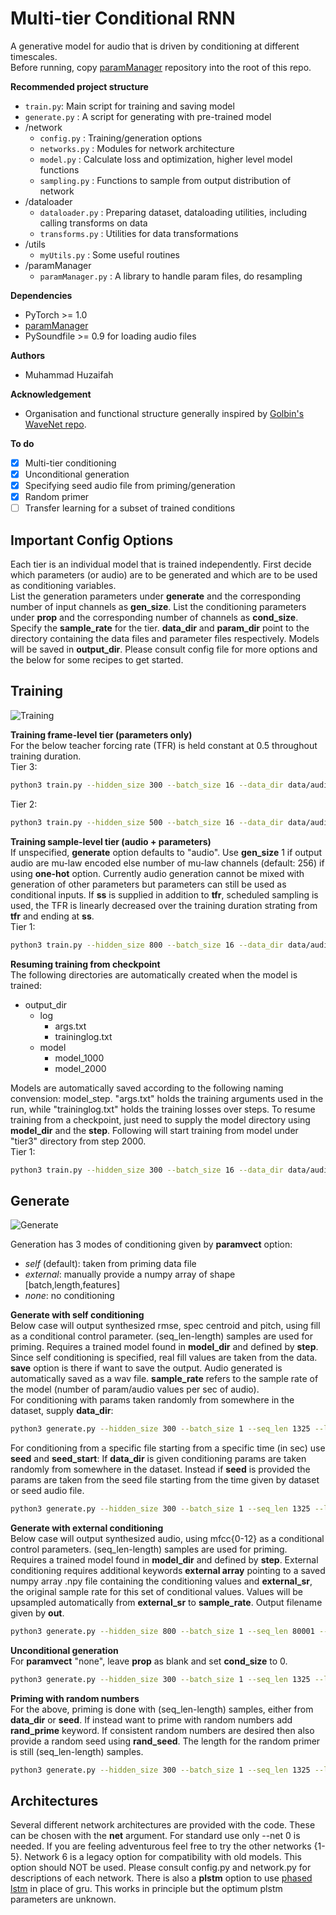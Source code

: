 # Multi-tier Conditional RNN

A generative model for audio that is driven by conditioning at different timescales.  
Before running, copy [paramManager](https://github.com/muhdhuz/paramManager) repository into the root of this repo.

**Recommended project structure**  
- `train.py`: Main script for training and saving model
- `generate.py` : A script for generating with pre-trained model
- /network
    - `config.py` : Training/generation options
    - `networks.py` : Modules for network architecture
    - `model.py` : Calculate loss and optimization, higher level model functions
    - `sampling.py` : Functions to sample from output distribution of network
- /dataloader
    - `dataloader.py` : Preparing dataset, dataloading utilities, including calling transforms on data
    - `transforms.py` : Utilities for data transformations
- /utils
    - `myUtils.py` : Some useful routines
- /paramManager
    - `paramManager.py` : A library to handle param files, do resampling     

**Dependencies**  
* PyTorch >= 1.0
* [paramManager](https://github.com/muhdhuz/paramManager)
* PySoundfile >= 0.9 for loading audio files
  
**Authors**  
* Muhammad Huzaifah

**Acknowledgement**
* Organisation and functional structure generally inspired by [Golbin's WaveNet repo](https://github.com/golbin/WaveNet).

**To do**  
 - [x] Multi-tier conditioning
 - [x] Unconditional generation
 - [x] Specifying seed audio file from priming/generation
 - [x] Random primer
 - [ ] Transfer learning for a subset of trained conditions

## Important Config Options
Each tier is an individual model that is trained independently. First decide which parameters (or audio) are to be generated and which are to be used as conditioning variables.  
List the generation parameters under **generate** and the corresponding number of input channels as **gen_size**. List the conditioning parameters under **prop** and the corresponding number of channels as **cond_size**. Specify the **sample_rate** for the tier. **data_dir** and **param_dir** point to the directory containing the data files and parameter files respectively. Models will be saved in **output_dir**. Please consult config file for more options and the below for some recipes to get started. 

## Training
![Training](https://github.com/muhdhuz/MTCRNN/blob/master/figures/mtcrnn_training.png) 

**Training frame-level tier (parameters only)**  
For the below teacher forcing rate (TFR) is held constant at 0.5 throughout training duration.  
Tier 3:    
```bash
python3 train.py --hidden_size 300 --batch_size 16 --data_dir data/audio --param_dir data/param --generate rmse centroid pitch --prop fill --gen_size 3 --cond_size 1 --output_dir tier3  --sample_rate 125 --seq_len 1000 --num_steps 4000 --checkpoint 1000 --tfr 0.5
```
Tier 2:    
```bash
python3 train.py --hidden_size 500 --batch_size 16 --data_dir data/audio --param_dir data/param --generate mfcc0 mfcc1 mfcc2 mfcc3 mfcc4 mfcc5 mfcc6 mfcc7 mfcc8 mfcc9 mfcc10 mfcc11 mfcc12 --prop rmse centroid pitch --gen_size 13 --cond_size 3 --output_dir tier2 --sample_rate 500 --seq_len 2000 --num_steps 6000 --checkpoint 2000 --tfr 0.5
```  

**Training sample-level tier (audio + parameters)**  
If unspecified, **generate** option defaults to "audio". Use **gen_size** 1 if output audio are mu-law encoded else number of mu-law channels (default: 256) if using **one-hot** option. Currently audio generation cannot be mixed with generation of other parameters but parameters can still be used as conditional inputs. If **ss** is supplied in addition to **tfr**, scheduled sampling is used, the TFR is linearly decreased over the training duration strating from **tfr** and ending at **ss**.    
Tier 1:     
```bash
python3 train.py --hidden_size 800 --batch_size 16 --data_dir data/audio --param_dir data/param --prop mfcc0 mfcc1 mfcc2 mfcc3 mfcc4 mfcc5 mfcc6 mfcc7 mfcc8 mfcc9 mfcc10 mfcc11 mfcc12 --cond_size 13 --gen_size 1 --output_dir tier1  --num_steps 50000 --checkpoint 5000 --tfr 0.8 --ss 0
```

**Resuming training from checkpoint**  
The following directories are automatically created when the model is trained:  
-  output_dir    
    - log    
        - args.txt  
        - traininglog.txt    
    - model
        - model_1000    
        - model_2000      

Models are automatically saved according to the following naming convension: model_step. "args.txt" holds the training arguments used in the run, while "traininglog.txt" holds the training losses over steps. To resume training from a checkpoint, just need to supply the model directory using **model_dir** and the **step**. Following will start training from model under "tier3" directory from step 2000.    
Tier 1:     
```bash
python3 train.py --hidden_size 300 --batch_size 16 --data_dir data/audio --param_dir data/param --generate rmse centroid pitch --prop fill --gen_size 3 --cond_size 1 --output_dir tier3  --sample_rate 125 --seq_len 1000 --num_steps 4000 --checkpoint 1000 --model_dir tier3/model --step 2000
``` 

## Generate
![Generate](https://github.com/muhdhuz/MTCRNN/blob/master/figures/mtcrnn_generation.png)

Generation has 3 modes of conditioning given by **paramvect** option:  
* *self* (default): taken from priming data file  
* *external*: manually provide a numpy array of shape [batch,length,features]  
* *none*: no conditioning    

**Generate with self conditioning**  
Below case will output synthesized rmse, spec centroid and pitch, using fill as a conditional control parameter. (seq_len-length) samples are used for priming. Requires a trained model found in **model_dir** and defined by **step**. Since self conditioning is specified, real fill values are taken from the data. **save** option is there if want to save the output. Audio generated is automatically saved as a wav file. **sample_rate** refers to the sample rate of the model (number of param/audio values per sec of audio).  
For conditioning with params taken randomly from somewhere in the dataset, supply **data_dir**:
```bash
python3 generate.py --hidden_size 300 --batch_size 1 --seq_len 1325 --length 1200 --param_dir data/param --generate rmse centroid pitch --prop fill --gen_size 3 --cond_size 1 --model_dir output/tier3/model --step 4000 --sample_rate 125 --paramvect self --save --data_dir data/audio
```
For conditioning from a specific file starting from a specific time (in sec) use **seed** and **seed_start**:
If **data_dir** is given conditioning params are taken randomly from somewhere in the dataset. Instead if **seed** is provided the params are taken from the seed file starting from the time given by dataset or seed audio file. 
```bash
python3 generate.py --hidden_size 300 --batch_size 1 --seq_len 1325 --length 1200 --param_dir data/param --generate rmse centroid pitch --prop fill --gen_size 3 --cond_size 1 --model_dir output/tier3/model --step 4000 --sample_rate 125 --paramvect self --save --seed data/audio/ZOOM0001.wav --seed_start 1.5
```  

**Generate with external conditioning**  
Below case will output synthesized audio, using mfcc{0-12} as a conditional control parameters. (seq_len-length) samples are used for priming. Requires a trained model found in **model_dir** and defined by **step**. External conditioning requires additional keywords **external array** pointing to a saved numpy array .npy file containing the conditioning values and **external_sr**, the original sample rate for this set of conditional values. Values will be upsampled automatically from **external_sr** to **sample_rate**. Output filename given by **out**.        
```bash
python3 generate.py --hidden_size 800 --batch_size 1 --seq_len 80001 --length 80000 --param_dir data/param --generate audio --prop mfcc0 mfcc1 mfcc2 mfcc3 mfcc4 mfcc5 mfcc6 mfcc7 mfcc8 mfcc9 mfcc10 mfcc11 mfcc12 --gen_size 3 --cond_size 1 --model_dir output/tier1/model --step 50000 --sample_rate 16000 --data_dir data/audio --paramvect external --external_array mfcc.npy --external_sr 500 --out generated_audio
```

**Unconditional generation**  
For **paramvect** "none", leave **prop** as blank and set **cond_size** to 0.  
```bash
python3 generate.py --hidden_size 300 --batch_size 1 --seq_len 1325 --length 1200 --param_dir data/param --generate rmse centroid pitch --gen_size 3 --cond_size 0 --model_dir output/tier3/model --step 4000 --data_dir data/audio --paramvect none --sample_rate 125 --save
```

**Priming with random numbers**  
For the above, priming is done with (seq_len-length) samples, either from **data_dir** or **seed**. If instead want to prime with random numbers add **rand_prime** keyword. If consistent random numbers are desired then also provide a random seed using **rand_seed**. The length for the random primer is still (seq_len-length) samples. 
```bash
python3 generate.py --hidden_size 300 --batch_size 1 --seq_len 1325 --length 1200 --param_dir data/param --generate rmse centroid pitch --gen_size 3 --cond_size 0 --model_dir output/tier3/model --step 4000 --data_dir data/audio --paramvect none --sample_rate 125 --rand_prime --seed 14
```

## Architectures  
Several different network architectures are provided with the code. These can be chosen with the **net** argument. For standard use only --net 0 is needed. If you are feeling adventurous feel free to try the other networks {1-5}. Network 6 is a legacy option for compatibility with old models. This option should NOT be used. Please consult config.py and network.py for descriptions of each network. There is also a **plstm** option to use [phased lstm](https://arxiv.org/abs/1610.09513) in place of gru. This works in principle but the optimum plstm parameters are unknown.


